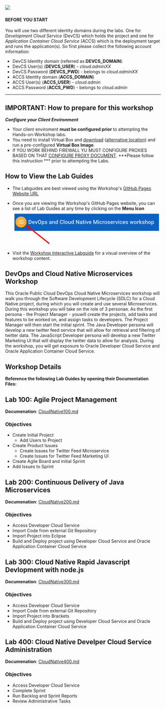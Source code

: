 ![](../common/images/header.png)


#### BEFORE YOU START

You will use two different identity domains during the labs. One for *Development Cloud Service* (DevCS) which holds the project and one for *Application Container Cloud Service* (ACCS) which is the deployment target and runs the application(s). So first please collect the following account information:

+ DevCS Identity domain (referred as **DEVCS_DOMAIN**) 
+ DevCS User(s) (**DEVCS_USER**) - *cloud.adminXX*
+ DevCS Password (**DEVCS_PWD**) - belongs to *cloud.adminXX*
+ ACCS Identity domain (**ACCS_DOMAIN**)
+ ACCS User(s) (**ACCS_USER**) - *cloud.admin*
+ ACCS Password (**ACCS_PWD**) - belongs to *cloud.admin* 

----
## IMPORTANT: How to prepare for this workshop
        
***Configure your Client Environment***
- Your client enviroment **must be configured prior** to attempting the Hands-on-Workshop labs. 
- You need to  install Virtual Box and [download](https://publicdocs-corp.documents.us2.oraclecloud.com/documents/link/LFA6E9C5DD9A6A3B91918DD4F6C3FF17C1177E4725F3/folder/FA218231C01821A99BDADFCEF6C3FF17C1177E4725F3/_CloudNativeMicroservicesWorkshop/nameasc) ([alternative location](https://drive.google.com/drive/folders/0B0MXC4qaECO6RHBWMEttdW9fOVk)) and run a pre-configured **Virtual Box Image**.
- If YOU WORK BEHIND FIREWALL YU MUST CONFIGURE PROXIES BASED ON THAT [CONFIGURE PROXY DOCUMENT](Proxy.md). ***Please follow this instruction *** prior to attempting the Labs. 
      
## How to View the Lab Guides

- The Labguides are best viewed using the Workshop's [GitHub Pages Website URL](https://oracle-weblogic.github.io/cloud-native-XWeeks/cloud-native-devops/index.html) 

- Once you are viewing the Workshop's GitHub Pages website, you can see a list of Lab Guides at any time by clicking on the **Menu Icon**
    ![](images/WorkshopMenu.png)  
- Visit the [Workshop Interactive Labguide](http://launch.oracle.com/?cloudnative) for a visual overview of the workshop content. 

## DevOps and Cloud Native Microservices Workshop

This Oracle Public Cloud DevOps Cloud Native Microservices workshop will walk you through the Software Development Lifecycle (SDLC) for a Cloud Native project, during which you will create and use several Microservices. During this workshop you will take on the role of 3 personae. As the first persona - the Project Manager - youwill create the projects, add tasks and features to be worked on, and assign tasks to developers.  The Project Manager will then start the initial sprint. The Java Developer persona will develop a new twitter feed service that will allow for retrieval and filtering of twitter data. The JavaScript Developer persona will develop a new Twitter Marketing UI that will display the twitter data to allow for analysis.  During the workshop, you will get exposure to Oracle Developer Cloud Service and Oracle Application Container Cloud Service.

## Workshop Details

**Reference the following Lab Guides by opening their Documentation Files:**

## Lab 100: Agile Project Management

**Documenation**: [CloudNative100.md](CloudNative100.md)

### Objectives

- Create Initial Project
    - Add Users to Project
- Create Product Issues
    - Create Issues for Twitter Feed Microservice
    - Create Issues for Twitter Feed Marketing UI
- Create Agile Board and initial Sprint
- Add Issues to Sprint

## Lab 200: Continuous Delivery of Java Microservices

**Documenation**: [CloudNative200.md](CloudNative200.md)

### Objectives

- Access Developer Cloud Service
- Import Code from external Git Repository
- Import Project into Eclipse
- Build and Deploy project using Developer Cloud Service and Oracle Application Container Cloud Service

## Lab 300: Cloud Native Rapid Javascript Devlopment with node.js

**Documenation**: [CloudNative300.md](CloudNative300.md)

### Objectives

- Access Developer Cloud Service
- Import Code from external Git Repository
- Import Project into Brackets
- Build and Deploy project using Developer Cloud Service and Oracle Application Container Cloud Service

## Lab 400:  Cloud Native Develper Cloud Service Administration

**Documenation**: [CloudNative400.md](CloudNative400.md)

### Objectives

- Access Developer Cloud Service
- Complete Sprint
- Run Backlog and Sprint Reports
- Review Administrative Tasks
